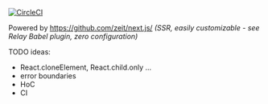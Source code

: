 [![CircleCI](https://circleci.com/gh/mrtnzlml/teaching.svg?style=svg)](https://circleci.com/gh/mrtnzlml/teaching)

Powered by https://github.com/zeit/next.js/ _(SSR, easily customizable - see Relay Babel plugin, zero configuration)_



TODO ideas:

- React.cloneElement, React.child.only ...
- error boundaries
- HoC
- CI
